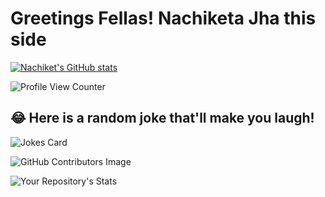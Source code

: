 # Greetings Fellas! Nachiketa Jha this side
[![Nachiket's GitHub stats](https://github-readme-stats.vercel.app/api?username=NachiketaJha)](https://github.com/anuraghazra/github-readme-stats)

![Profile View Counter](https://komarev.com/ghpvc/?username=NachiketaJha)

## 😂 Here is a random joke that'll make you laugh!
![Jokes Card](https://readme-jokes.vercel.app/api)

![GitHub Contributors Image](https://contrib.rocks/image?repo=NachiketaJha/Your_GitHub_Repository_Name)

![Your Repository's Stats](https://github-readme-stats.vercel.app/api/top-langs/?username=NachiketaJha&theme=blue-green)

